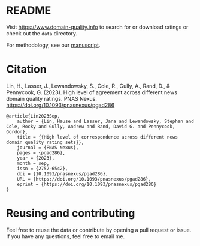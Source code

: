 # README

Visit https://www.domain-quality.info to search for or download ratings or check out the `data` directory.

For methodology, see our [manuscript](https://doi.org/10.1093/pnasnexus/pgad286).

# Citation

Lin, H., Lasser, J., Lewandowsky, S., Cole, R., Gully, A., Rand, D., & Pennycook, G. (2023). High level of agreement across different news domain quality ratings. PNAS Nexus. https://doi.org/10.1093/pnasnexus/pgad286

```
@article{Lin2023Sep,
	author = {Lin, Hause and Lasser, Jana and Lewandowsky, Stephan and Cole, Rocky and Gully, Andrew and Rand, David G. and Pennycook, Gordon},
	title = {{High level of correspondence across different news domain quality rating sets}},
	journal = {PNAS Nexus},
	pages = {pgad286},
	year = {2023},
	month = sep,
	issn = {2752-6542},
	doi = {10.1093/pnasnexus/pgad286},
	URL = {https://doi.org/10.1093/pnasnexus/pgad286},
	eprint = {https://doi.org/10.1093/pnasnexus/pgad286}
}
```

# Reusing and contributing

Feel free to reuse the data or contribute by opening a pull request or issue. If you have any questions, feel free to email me.

